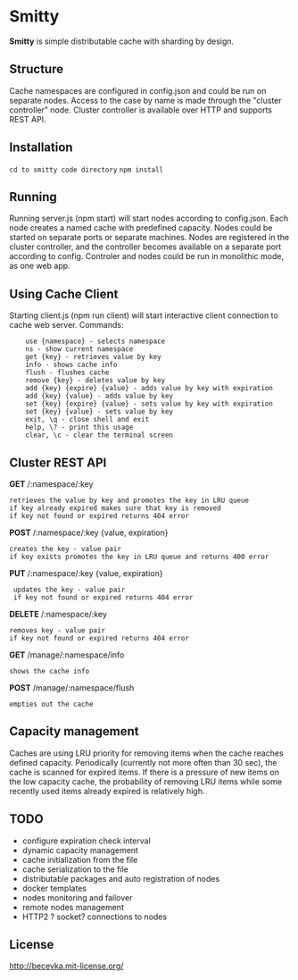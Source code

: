 Smitty
======

**Smitty** is simple distributable cache with sharding by design.

## Structure
Cache namespaces are configured in config.json and could be run on separate nodes.
Access to the case by name is made through the "cluster controller" node.
Cluster controller is available over HTTP and supports REST API.

## Installation
```cd to smitty code directory```
```npm install```


## Running
Running server.js (npm start) will start nodes according to config.json.
Each node creates a named cache with predefined capacity.
Nodes could be started on separate ports or separate machines.
Nodes are registered in the cluster controller, and the controller becomes available on a separate port according to config.
Controler and nodes could be run in monolithic mode, as one web app.

## Using Cache Client
Starting client.js (npm run client) will start interactive client connection to cache web server.
Commands:
```
    use {namespace} - selects namespace
    ns - show current namespace
    get {key} - retrieves value by key
    info - shows cache info
    flush - flushes cache
    remove {key} - deletes value by key
    add {key} {expire} {value} - adds value by key with expiration
    add {key} {value} - adds value by key
    set {key} {expire} {value} - sets value by key with expiration
    set {key} {value} - sets value by key
    exit, \q - close shell and exit
    help, \? - print this usage
    clear, \c - clear the terminal screen
```

## Cluster REST API

**GET** /:namespace/:key

    retrieves the value by key and promotes the key in LRU queue
    if key already expired makes sure that key is removed
    if key not found or expired returns 404 error
    
**POST** /:namespace/:key 
        {value, expiration}
    
    creates the key - value pair
    if key exists promotes the key in LRU queue and returns 400 error
        
**PUT** /:namespace/:key 
            {value, expiration}
            
     updates the key - value pair
     if key not found or expired returns 404 error
     
**DELETE** /:namespace/:key  

    removes key - value pair
    if key not found or expired returns 404 error
    
**GET** /manage/:namespace/info
    
    shows the cache info
    
**POST** /manage/:namespace/flush

    empties out the cache   
    
## Capacity management
Caches are using LRU priority for removing items when the cache reaches defined capacity.
Periodically (currently not more often than 30 sec), the cache is scanned for expired items.
If there is a pressure of new items on the low capacity cache, the probability of removing LRU items 
while some recently used items already expired is relatively high. 

## TODO
- configure expiration check interval
- dynamic capacity management
- cache initialization from the file
- cache serialization to the file
- distributable packages and auto registration of nodes
- docker templates
- nodes monitoring and failover
- remote nodes management
- HTTP2 ? socket? connections to nodes

## License

http://becevka.mit-license.org/









